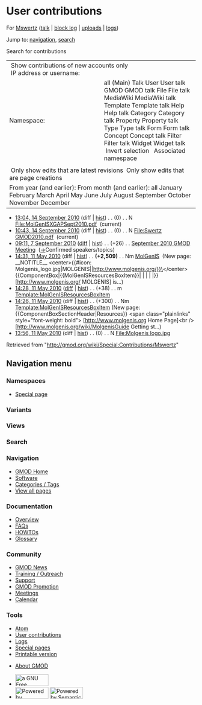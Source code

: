 <div id="mw-page-base" class="noprint">

</div>

<div id="mw-head-base" class="noprint">

</div>

<div id="content" class="mw-body" role="main">

<span id="top"></span>

<div id="mw-js-message" style="display:none;">

</div>



# <span dir="auto">User contributions</span>

<div id="bodyContent">

<div id="contentSub">

For <a
href="/mediawiki/index.php?title=User:Mswertz&amp;action=edit&amp;redlink=1"
class="new" title="User:Mswertz (page does not exist)">Mswertz</a> (<a
href="/mediawiki/index.php?title=User_talk:Mswertz&amp;action=edit&amp;redlink=1"
class="new" title="User talk:Mswertz (page does not exist)">talk</a> \|
[block
log](/mediawiki/index.php?title=Special:Log/block&page=User%3AMswertz "Special:Log/block")
\|
[uploads](/wiki/Special:ListFiles/Mswertz "Special:ListFiles/Mswertz")
\| [logs](/wiki/Special:Log/Mswertz "Special:Log/Mswertz"))

</div>

<div id="jump-to-nav" class="mw-jump">

Jump to: [navigation](#mw-navigation), [search](#p-search)

</div>

<div id="mw-content-text">

Search for contributions

<table class="mw-contributions-table">
<colgroup>
<col style="width: 50%" />
<col style="width: 50%" />
</colgroup>
<tbody>
<tr class="odd">
<td colspan="2"> Show contributions of new accounts only<br />
 IP address or username:</td>
</tr>
<tr class="even">
<td class="mw-label">Namespace:</td>
<td>all (Main) Talk User User talk GMOD GMOD talk File File talk
MediaWiki MediaWiki talk Template Template talk Help Help talk Category
Category talk Property Property talk Type Type talk Form Form talk
Concept Concept talk Filter Filter talk Widget Widget talk  
 Invert selection 
 Associated namespace </td>
</tr>
<tr class="odd">
<td colspan="2"></td>
</tr>
<tr class="even">
<td colspan="2"> Only show edits that are latest revisions
 Only show edits that are page creations</td>
</tr>
<tr class="odd">
<td colspan="2">From year (and earlier): From month (and earlier): all
January February March April May June July August September October
November December</td>
</tr>
</tbody>
</table>

- <a
  href="/mediawiki/index.php?title=File:MolGenISXGAPSept2010.pdf&amp;oldid=14474"
  class="mw-changeslist-date" title="File:MolGenISXGAPSept2010.pdf">13:04,
  14 September 2010</a> (diff \|
  [hist](/mediawiki/index.php?title=File:MolGenISXGAPSept2010.pdf&action=history "File:MolGenISXGAPSept2010.pdf"))
  <span class="mw-changeslist-separator">. .</span>
  <span class="mw-plusminus-null" dir="ltr"
  title="0 bytes after change">(0)</span>‎
  <span class="mw-changeslist-separator">. .</span> N
  <a href="/wiki/File:MolGenISXGAPSept2010.pdf"
  class="mw-contributions-title"
  title="File:MolGenISXGAPSept2010.pdf">File:MolGenISXGAPSept2010.pdf</a>
  ‎ <span class="mw-uctop">(current)</span>
- <a
  href="/mediawiki/index.php?title=File:Swertz_GMOD2010.pdf&amp;oldid=14473"
  class="mw-changeslist-date" title="File:Swertz GMOD2010.pdf">10:43, 14
  September 2010</a> (diff \|
  [hist](/mediawiki/index.php?title=File:Swertz_GMOD2010.pdf&action=history "File:Swertz GMOD2010.pdf"))
  <span class="mw-changeslist-separator">. .</span>
  <span class="mw-plusminus-null" dir="ltr"
  title="0 bytes after change">(0)</span>‎
  <span class="mw-changeslist-separator">. .</span> N
  <a href="/wiki/File:Swertz_GMOD2010.pdf" class="mw-contributions-title"
  title="File:Swertz GMOD2010.pdf">File:Swertz GMOD2010.pdf</a> ‎
  <span class="mw-uctop">(current)</span>
- <a
  href="/mediawiki/index.php?title=September_2010_GMOD_Meeting&amp;oldid=14364"
  class="mw-changeslist-date" title="September 2010 GMOD Meeting">09:11, 7
  September 2010</a>
  ([diff](/mediawiki/index.php?title=September_2010_GMOD_Meeting&diff=prev&oldid=14364 "September 2010 GMOD Meeting")
  \|
  [hist](/mediawiki/index.php?title=September_2010_GMOD_Meeting&action=history "September 2010 GMOD Meeting"))
  <span class="mw-changeslist-separator">. .</span>
  <span class="mw-plusminus-pos" dir="ltr"
  title="11,724 bytes after change">(+26)</span>‎
  <span class="mw-changeslist-separator">. .</span>
  <a href="/wiki/September_2010_GMOD_Meeting"
  class="mw-contributions-title"
  title="September 2010 GMOD Meeting">September 2010 GMOD Meeting</a> ‎
  <span class="comment">([→](/wiki/September_2010_GMOD_Meeting#Confirmed_speakers.2Ftopics "September 2010 GMOD Meeting")‎<span dir="auto"><span class="autocomment">Confirmed
  speakers/topics</span></span>)</span>
- <a href="/mediawiki/index.php?title=MolGenIS&amp;oldid=12521"
  class="mw-changeslist-date" title="MolGenIS">14:31, 11 May 2010</a>
  (diff \|
  [hist](/mediawiki/index.php?title=MolGenIS&action=history "MolGenIS"))
  <span class="mw-changeslist-separator">. .</span> **(+2,509)**‎
  <span class="mw-changeslist-separator">. .</span> Nm
  <a href="/wiki/MolGenIS" class="mw-contributions-title"
  title="MolGenIS">MolGenIS</a> ‎ <span class="comment">(New page:
  \_\_NOTITLE\_\_ \<center\>{{#icon:
  Molgenis_logo.jpg\|MOLGENIS\|\|http://www.molgenis.org/}}\</center\>
  {{ComponentBox\|{{MolGenISResourcesBoxItem}}\| \| \| \| \|}}
  \[http://www.molgenis.org/ MOLGENIS\] is...)</span>
- <a
  href="/mediawiki/index.php?title=Template:MolGenISResourcesBoxItem&amp;oldid=12520"
  class="mw-changeslist-date"
  title="Template:MolGenISResourcesBoxItem">14:28, 11 May 2010</a>
  ([diff](/mediawiki/index.php?title=Template:MolGenISResourcesBoxItem&diff=prev&oldid=12520 "Template:MolGenISResourcesBoxItem")
  \|
  [hist](/mediawiki/index.php?title=Template:MolGenISResourcesBoxItem&action=history "Template:MolGenISResourcesBoxItem"))
  <span class="mw-changeslist-separator">. .</span>
  <span class="mw-plusminus-pos" dir="ltr"
  title="338 bytes after change">(+38)</span>‎
  <span class="mw-changeslist-separator">. .</span> m
  <a href="/wiki/Template:MolGenISResourcesBoxItem"
  class="mw-contributions-title"
  title="Template:MolGenISResourcesBoxItem">Template:MolGenISResourcesBoxItem</a>
  ‎
- <a
  href="/mediawiki/index.php?title=Template:MolGenISResourcesBoxItem&amp;oldid=12519"
  class="mw-changeslist-date"
  title="Template:MolGenISResourcesBoxItem">14:26, 11 May 2010</a> (diff
  \|
  [hist](/mediawiki/index.php?title=Template:MolGenISResourcesBoxItem&action=history "Template:MolGenISResourcesBoxItem"))
  <span class="mw-changeslist-separator">. .</span>
  <span class="mw-plusminus-pos" dir="ltr"
  title="300 bytes after change">(+300)</span>‎
  <span class="mw-changeslist-separator">. .</span> Nm
  <a href="/wiki/Template:MolGenISResourcesBoxItem"
  class="mw-contributions-title"
  title="Template:MolGenISResourcesBoxItem">Template:MolGenISResourcesBoxItem</a>
  ‎ <span class="comment">(New page:
  {{ComponentBoxSectionHeader\|Resources}} \<span class="plainlinks"
  style="font-weight: bold"\> \[http://www.molgenis.org Home Page\]\<br
  /\> \[http://www.molgenis.org/wiki/MolgenisGuide Getting st...)</span>
- <a
  href="/mediawiki/index.php?title=File:Molgenis_logo.jpg&amp;oldid=12518"
  class="mw-changeslist-date" title="File:Molgenis logo.jpg">13:56, 11 May
  2010</a> (diff \|
  [hist](/mediawiki/index.php?title=File:Molgenis_logo.jpg&action=history "File:Molgenis logo.jpg"))
  <span class="mw-changeslist-separator">. .</span>
  <span class="mw-plusminus-null" dir="ltr"
  title="0 bytes after change">(0)</span>‎
  <span class="mw-changeslist-separator">. .</span> N
  <a href="/wiki/File:Molgenis_logo.jpg" class="mw-contributions-title"
  title="File:Molgenis logo.jpg">File:Molgenis logo.jpg</a> ‎

</div>

<div class="printfooter">

Retrieved from "<http://gmod.org/wiki/Special:Contributions/Mswertz>"

</div>

<div id="catlinks" class="catlinks catlinks-allhidden">

</div>

<div class="visualClear">

</div>

</div>

</div>

<div id="mw-navigation">

## Navigation menu

<div id="mw-head">



<div id="left-navigation">

<div id="p-namespaces" class="vectorTabs" role="navigation"
aria-labelledby="p-namespaces-label">

### Namespaces

- <span id="ca-nstab-special">[Special
  page](/wiki/Special:Contributions/Mswertz "This is a special page, you cannot edit the page itself")</span>

</div>

<div id="p-variants" class="vectorMenu emptyPortlet" role="navigation"
aria-labelledby="p-variants-label">

### 

### Variants[](#)

<div class="menu">

</div>

</div>

</div>

<div id="right-navigation">

<div id="p-views" class="vectorTabs emptyPortlet" role="navigation"
aria-labelledby="p-views-label">

### Views

</div>



</div>

<div id="p-search" role="search">

### Search

<div id="simpleSearch">

</div>

</div>

</div>

</div>

<div id="mw-panel">

<div id="p-logo" role="banner">

<a href="/wiki/Main_Page"
style="background-image: url(http://gmod.org/images/GMOD-cogs.png);"
title="Visit the main page"></a>

</div>

<div id="p-Navigation" class="portal" role="navigation"
aria-labelledby="p-Navigation-label">

### Navigation

<div class="body">

- <span id="n-GMOD-Home">[GMOD Home](/wiki/Main_Page)</span>
- <span id="n-Software">[Software](/wiki/GMOD_Components)</span>
- <span id="n-Categories-.2F-Tags">[Categories /
  Tags](/wiki/Categories)</span>
- <span id="n-View-all-pages">[View all
  pages](/wiki/Special:AllPages)</span>

</div>

</div>

<div id="p-Documentation" class="portal" role="navigation"
aria-labelledby="p-Documentation-label">

### Documentation

<div class="body">

- <span id="n-Overview">[Overview](/wiki/Overview)</span>
- <span id="n-FAQs">[FAQs](/wiki/Category:FAQ)</span>
- <span id="n-HOWTOs">[HOWTOs](/wiki/Category:HOWTO)</span>
- <span id="n-Glossary">[Glossary](/wiki/Glossary)</span>

</div>

</div>

<div id="p-Community" class="portal" role="navigation"
aria-labelledby="p-Community-label">

### Community

<div class="body">

- <span id="n-GMOD-News">[GMOD News](/wiki/GMOD_News)</span>
- <span id="n-Training-.2F-Outreach">[Training /
  Outreach](/wiki/Training_and_Outreach)</span>
- <span id="n-Support">[Support](/wiki/Support)</span>
- <span id="n-GMOD-Promotion">[GMOD
  Promotion](/wiki/GMOD_Promotion)</span>
- <span id="n-Meetings">[Meetings](/wiki/Meetings)</span>
- <span id="n-Calendar">[Calendar](/wiki/Calendar)</span>

</div>

</div>

<div id="p-tb" class="portal" role="navigation"
aria-labelledby="p-tb-label">

### Tools

<div class="body">

- <span id="feedlinks"><a
  href="http://gmod.org/mediawiki/index.php?title=Special:Contributions/Mswertz&amp;feed=atom"
  id="feed-atom" class="feedlink" rel="alternate"
  type="application/atom+xml" title="Atom feed for this page">Atom</a></span>
- <span id="t-contributions">[User
  contributions](/wiki/Special:Contributions/Mswertz "A list of contributions of this user")</span>
- <span id="t-log">[Logs](/wiki/Special:Log/Mswertz)</span>
- <span id="t-specialpages"><a href="/wiki/Special:SpecialPages" accesskey="q"
  title="A list of all special pages [q]">Special pages</a></span>
- <span id="t-print"><a
  href="/mediawiki/index.php?title=Special:Contributions/Mswertz&amp;printable=yes"
  rel="alternate" accesskey="p"
  title="Printable version of this page [p]">Printable version</a></span>

</div>

</div>

</div>

</div>

<div id="footer" role="contentinfo">

- <span id="footer-places-about">[About
  GMOD](/wiki/GMOD:About "GMOD:About")</span>

<!-- -->

- <span id="footer-copyrightico">[<img src="http://www.gnu.org/graphics/gfdl-logo-small.png" width="88"
  height="31" alt="a GNU Free Documentation License" />](http://www.gnu.org/licenses/fdl-1.3.html)</span>
- <span id="footer-poweredbyico">[<img src="/mediawiki/skins/common/images/poweredby_mediawiki_88x31.png"
  width="88" height="31" alt="Powered by MediaWiki" />](//www.mediawiki.org/)
  [<img
  src="/mediawiki/extensions/SemanticMediaWiki/includes/../resources/images/smw_button.png"
  width="88" height="31" alt="Powered by Semantic MediaWiki" />](https://www.semantic-mediawiki.org/wiki/Semantic_MediaWiki)</span>

<div style="clear:both">

</div>

</div>
